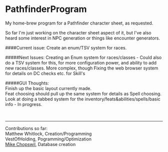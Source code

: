 # PathfinderProgram
My home-brew program for a Pathfinder character sheet, as requested.

So far I'm just working on the character sheet aspect of it, but I've also heard some interest in NPC generation or 
things like encounter generators.


####Current issue: Create an enum/TSV system for races.

#####Next Issues: 
Creating an Enum system for races/classes - Could also do a TSV system for this, for more configuration power, and ability to add new races/classes. More complex, though
Fixing the web browser system for details on DC checks etc. for Skill's 


#####GUI Thoughts:  
Finish up the basic layout currently made.  
Feat choosing should pull up the same system for details as Spell choosing.  
Look at doing a tabbed system for the inventory/feats&abilities/spells/basic info  - In progress.  


&nbsp;


***
Contributions so far:  
Matthew Whitlock, Creation/Programming  
VestOfHolding, Pogramming/Optimization  
[Mike Chopswil](chopswil@comcast.net), Database creation  
